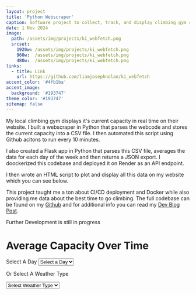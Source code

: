 ```yaml
---
layout: project
title: 'Python Webscraper'
caption: Software project to collect, track, and display climbing gym capacity 
date: 1 Nov 2024 
image: 
  path: /assets/img/projects/ki_webfetch.png
  srcset: 
    1920w: /assets/img/projects/ki_webfetch.png
    960w:  /assets/img/projects/ki_webfetch.png
    480w:  /assets/img/projects/ki_webfetch.png
links:
  - title: Link
    url: https://github.com/liamjosephnolan/ki_webfetch
accent_color: '#4fb1ba'
accent_image:
  background: '#193747'
theme_color: '#193747'
sitemap: false
---
```


My local climbing gym displays it's current capacity in real time on their website. I built a webscraper in Python that parses the webcode and stores the current capacity into a CSV file. I then automated this script using Github acitons to run every 10 minutes. 

I also created a Flask app in Python that parses this CSV file, averages the data for each day of the week and then returns a JSON export. I doockerized this codebase and deployed it on Render as an API endpoint.

I then wrote an HTML script to plot and display all this data on my website which you can see below.

This project taught me a ton about CI/CD deployment and Docker while also providing me data about the best time to go climbing. The full codebase can be found on my [Github](https://github.com/liamjosephnolan/ki_webfetch) and for additional info you can read my [Dev Blog Post](https://liamjosephnolan.com/docs/web_scraper/). 

Further Development is still in progress
<h1>Average Capacity Over Time</h1>
<h>Select A Day</h>
<select id="daySelector">
<option value="" disabled selected>Select a Day</option>
<option value="Monday">Monday</option>
<option value="Tuesday">Tuesday</option>
<option value="Wednesday">Wednesday</option>
<option value="Thursday">Thursday</option>
<option value="Friday">Friday</option>
<option value="Saturday">Saturday</option>
<option value="Sunday">Sunday</option>
</select>

<h>Or Select A Weather Type</h>

<select id="weatherSelector">
<option value="" disabled selected>Select Weather Type</option>
<option value="Sunny">Sunny</option>
<option value="Cloudy">Cloudy</option>
</select>

<script src="https://cdn.jsdelivr.net/npm/chart.js"></script>

<div>
<canvas id="myChart"></canvas>
</div>


<script>
// References to the dropdowns
const daySelector = document.getElementById('daySelector');
const weatherSelector = document.getElementById('weatherSelector');

// Variable to store API data
let allData = {};
const today = new Date().toLocaleString('en-US', { weekday: 'long' });

// Initialize Chart.js chart
const ctx = document.getElementById('myChart').getContext('2d');
const chart = new Chart(ctx, {
type: 'line',
data: {
labels: [],
datasets: [{
label: 'Average Capacity (Percentage)',
data: [],
borderColor: 'rgba(75, 192, 192, 1)',
backgroundColor: 'rgba(75, 192, 192, 0.2)',
borderWidth: 2,
fill: true
}]
},
options: {
responsive: true,
scales: {
y: {
beginAtZero: true,
max: 100,
title: { display: true, text: 'Capacity' }
},
x: {
title: { display: true, text: 'Time' },
min: '09:00:00',
max: '22:00:00'
}
}
}
});

// Function to update the chart with selected data
function updateChart(key) {
const keyData = allData[key] || [];
chart.data.labels = keyData.map(entry => entry.TimeOfDay);
chart.data.datasets[0].data = keyData.map(entry => entry.Capacity);
chart.update();
}

// Fetch API data and set up dropdown functionality
fetch('https://ki-webfetch.onrender.com/api/average_capacity')
.then(response => {
if (!response.ok) throw new Error('Failed to fetch API data');
return response.json();
})
.then(data => {
// Store data in the global variable
allData = data;

// Event listener for the day selector
daySelector.addEventListener('change', () => {
const selectedKey = daySelector.value;

// Clear the weather selector
weatherSelector.value = "";

// Update chart with the selected day's data
if (allData[selectedKey]) {
updateChart(selectedKey);
} else {
console.warn(`No data available for: ${selectedKey}`);
}
});

// Event listener for the weather selector
weatherSelector.addEventListener('change', () => {
const selectedKey = weatherSelector.value;

// Clear the day selector
daySelector.value = "";

// Update chart with the selected weather type's data
if (allData[selectedKey]) {
updateChart(selectedKey);
} else {
console.warn(`No data available for: ${selectedKey}`);
}
});

// Automatically select today's data if available
if (allData[today]) {
daySelector.value = today;
updateChart(today);
} else {
console.warn('No data available for today:', today);
}
})
.catch(error => {
console.error('Error fetching data:', error);
document.body.innerHTML += '<h2>Error loading data. Please try again later.</h2>';
});
</script>
